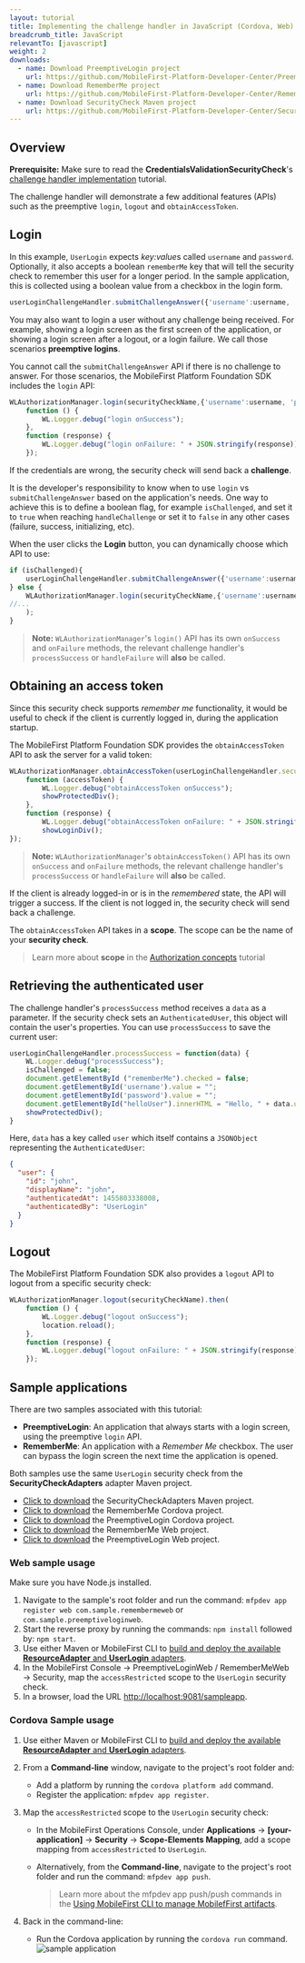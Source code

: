 ```yaml
---
layout: tutorial
title: Implementing the challenge handler in JavaScript (Cordova, Web) applications
breadcrumb_title: JavaScript
relevantTo: [javascript]
weight: 2
downloads:
  - name: Download PreemptiveLogin project
    url: https://github.com/MobileFirst-Platform-Developer-Center/PreemptiveLoginCordova/tree/release80
  - name: Download RememberMe project
    url: https://github.com/MobileFirst-Platform-Developer-Center/RememberMeCordova/tree/release80
  - name: Download SecurityCheck Maven project
    url: https://github.com/MobileFirst-Platform-Developer-Center/SecurityCheckAdapters/tree/release80
---
```


## Overview
**Prerequisite:** Make sure to read the **CredentialsValidationSecurityCheck**'s [challenge handler implementation](../../credentials-validation/javascript) tutorial.

The challenge handler will demonstrate a few additional features (APIs) such as the preemptive `login`, `logout` and `obtainAccessToken`.

## Login
In this example, `UserLogin` expects *key:value*s called `username` and `password`. Optionally, it also accepts a boolean `rememberMe` key that will tell the security check to remember this user for a longer period. In the sample application, this is collected using a boolean value from a checkbox in the login form.

```js
userLoginChallengeHandler.submitChallengeAnswer({'username':username, 'password':password, rememberMe: rememberMeState});
```

You may also want to login a user without any challenge being received. For example, showing a login screen as the first screen of the application, or showing a login screen after a logout, or a login failure. We call those scenarios **preemptive logins**.

You cannot call the `submitChallengeAnswer` API if there is no challenge to answer. For those scenarios, the MobileFirst Platform Foundation SDK includes the `login` API:

```js
WLAuthorizationManager.login(securityCheckName,{'username':username, 'password':password, rememberMe: rememberMeState}).then(
    function () {
        WL.Logger.debug("login onSuccess");
    },
    function (response) {
        WL.Logger.debug("login onFailure: " + JSON.stringify(response));
    });
```

If the credentials are wrong, the security check will send back a **challenge**.

It is the developer's responsibility to know when to use `login` vs `submitChallengeAnswer` based on the application's needs. One way to achieve this is to define a boolean flag, for example `isChallenged`, and set it to `true` when reaching `handleChallenge` or set it to `false` in any other cases (failure, success, initializing, etc).

When the user clicks the **Login** button, you can dynamically choose which API to use:

```js
if (isChallenged){
    userLoginChallengeHandler.submitChallengeAnswer({'username':username, 'password':password, rememberMe: rememberMeState});
} else {
    WLAuthorizationManager.login(securityCheckName,{'username':username, 'password':password, rememberMe: rememberMeState}).then(
//...
    );
}
```

> **Note:**
> `WLAuthorizationManager`'s `login()` API has its own `onSuccess` and `onFailure` methods, the relevant challenge handler's `processSuccess` or `handleFailure` will **also** be called.

## Obtaining an access token
Since this security check supports *remember me* functionality, it would be useful to check if the client is currently logged in, during the application startup.

The MobileFirst Platform Foundation SDK provides the `obtainAccessToken` API to ask the server for a valid token:

```js
WLAuthorizationManager.obtainAccessToken(userLoginChallengeHandler.securityCheckName).then(
    function (accessToken) {
        WL.Logger.debug("obtainAccessToken onSuccess");
        showProtectedDiv();
    },
    function (response) {
        WL.Logger.debug("obtainAccessToken onFailure: " + JSON.stringify(response));
        showLoginDiv();
});
```
> **Note:**
> `WLAuthorizationManager`'s `obtainAccessToken()` API has its own `onSuccess` and `onFailure` methods, the relevant challenge handler's `processSuccess` or `handleFailure` will  **also** be called.

If the client is already logged-in or is in the *remembered* state, the API will trigger a success. If the client is not logged in, the security check will send back a challenge.

The `obtainAccessToken` API takes in a **scope**. The scope can be the name of your **security check**.

> Learn more about **scope** in the [Authorization concepts](../../authorization-concepts) tutorial

## Retrieving the authenticated user
The challenge handler's `processSuccess` method receives a `data` as a parameter.
If the security check sets an `AuthenticatedUser`, this object will contain the user's properties. You can use `processSuccess` to save the current user:

```js
userLoginChallengeHandler.processSuccess = function(data) {
    WL.Logger.debug("processSuccess");
    isChallenged = false;
    document.getElementById ("rememberMe").checked = false;
    document.getElementById('username').value = "";
    document.getElementById('password').value = "";
    document.getElementById("helloUser").innerHTML = "Hello, " + data.user.displayName;
    showProtectedDiv();
}
```

Here, `data` has a key called `user` which itself contains a `JSONObject` representing the `AuthenticatedUser`:

```json
{
  "user": {
    "id": "john",
    "displayName": "john",
    "authenticatedAt": 1455803338008,
    "authenticatedBy": "UserLogin"
  }
}
```

## Logout
The MobileFirst Platform Foundation SDK also provides a `logout` API to logout from a specific security check:

```js
WLAuthorizationManager.logout(securityCheckName).then(
    function () {
        WL.Logger.debug("logout onSuccess");
        location.reload();
    },
    function (response) {
        WL.Logger.debug("logout onFailure: " + JSON.stringify(response));
    });
```

## Sample applications
There are two samples associated with this tutorial:

- **PreemptiveLogin**: An application that always starts with a login screen, using the preemptive `login` API.
- **RememberMe**: An application with a *Remember Me* checkbox. The user can bypass the login screen the next time the application is opened.

Both samples use the same `UserLogin` security check from the **SecurityCheckAdapters** adapter Maven project.

- [Click to download](https://github.com/MobileFirst-Platform-Developer-Center/SecurityCheckAdapters/tree/release80) the SecurityCheckAdapters Maven project.  
- [Click to download](https://github.com/MobileFirst-Platform-Developer-Center/RememberMeCordova/tree/release80) the RememberMe Cordova project.  
- [Click to download](https://github.com/MobileFirst-Platform-Developer-Center/PreemptiveLoginCordova/tree/release80) the PreemptiveLogin Cordova project.
- [Click to download](https://github.com/MobileFirst-Platform-Developer-Center/RememberMeWeb/tree/release80) the RememberMe Web project.
- [Click to download](https://github.com/MobileFirst-Platform-Developer-Center/PreemptiveLoginWeb/tree/release80) the PreemptiveLogin Web project.

### Web sample usage
Make sure you have Node.js installed.

1. Navigate to the sample's root folder and run the command: `mfpdev app register web com.sample.remembermeweb` or `com.sample.preemptiveloginweb`.
2. Start the reverse proxy by running the commands: `npm install` followed by: `npm start`. 
3. Use either Maven or MobileFirst CLI to [build and deploy the available **ResourceAdapter** and **UserLogin** adapters](../../../adapters/creating-adapters/).
4. In the MobileFirst Console → PreemptiveLoginWeb / RememberMeWeb → Security, map the `accessRestricted` scope to the `UserLogin` security check.
5. In a browser, load the URL [http://localhost:9081/sampleapp](http://localhost:9081/sampleapp).

### Cordova Sample usage
1. Use either Maven or MobileFirst CLI to [build and deploy the available **ResourceAdapter** and **UserLogin** adapters](../../../adapters/creating-adapters/).
2. From a **Command-line** window, navigate to the project's root folder and:
    * Add a platform by running the `cordova platform add` command.
    * Register the application: `mfpdev app register`.
3. Map the `accessRestricted` scope to the `UserLogin` security check:
    * In the MobileFirst Operations Console, under **Applications** → **[your-application]** → **Security** → **Scope-Elements Mapping**, add a scope mapping from `accessRestricted` to `UserLogin`.
    * Alternatively, from the **Command-line**, navigate to the project's root folder and run the command: `mfpdev app push`.  

        > Learn more about the mfpdev app push/push commands in the [Using MobileFirst CLI to manage MobilefFirst artifacts](../../../using-the-mfpf-sdk/using-mobilefirst-cli-to-manage-mobilefirst-artifacts).

4. Back in the command-line:
    * Run the Cordova application by running the `cordova run` command.
![sample application](sample-application.png)
